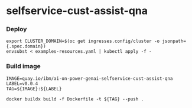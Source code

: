 # selfservice-cust-assist-qna

### Deploy
```
export CLUSTER_DOMAIN=$(oc get ingresses.config/cluster -o jsonpath={.spec.domain})
envsubst < examples-resources.yaml | kubectl apply -f -
```

### Build image
```
IMAGE=quay.io/ibm/ai-on-power-genai-selfservice-cust-assist-qna
LABEL=v0.0.4
TAG=${IMAGE}:${LABEL}

docker buildx build -f Dockerfile -t ${TAG} --push . 
```
